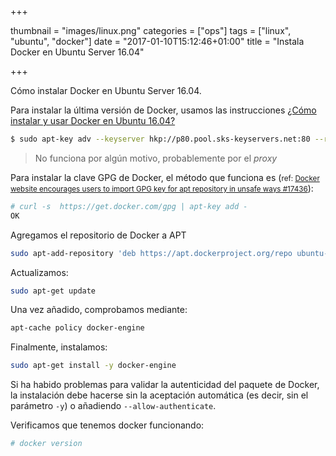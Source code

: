 +++

thumbnail = "images/linux.png"
categories = ["ops"]
tags = ["linux", "ubuntu", "docker"]
date = "2017-01-10T15:12:46+01:00"
title = "Instala Docker en Ubuntu Server 16.04"

+++

Cómo instalar Docker en Ubuntu Server 16.04.

<!--more-->

Para instalar la última versión de Docker, usamos las instrucciones [¿Cómo instalar y usar Docker en Ubuntu 16.04?](https://www.digitalocean.com/community/tutorials/como-instalar-y-usar-docker-en-ubuntu-16-04-es)

```bash
$ sudo apt-key adv --keyserver hkp://p80.pool.sks-keyservers.net:80 --recv-keys 58118E89F3A912897C070ADBF76221572C52609D
```

> No funciona por algún motivo, probablemente por el _proxy_

Para instalar la clave GPG de Docker, el método que funciona es (<small>ref: [Docker website encourages users to import GPG key for apt repository in unsafe ways #17436](https://github.com/docker/docker/issues/17436#issuecomment-151870782)</small>):

```bash
# curl -s  https://get.docker.com/gpg | apt-key add -
OK
```

Agregamos el repositorio de Docker a APT

```bash
sudo apt-add-repository 'deb https://apt.dockerproject.org/repo ubuntu-xenial main'
```

Actualizamos:

```bash
sudo apt-get update
```

Una vez añadido, comprobamos mediante:

```bash
apt-cache policy docker-engine
```

Finalmente, instalamos:

```bash
sudo apt-get install -y docker-engine
```

Si ha habido problemas para validar la autenticidad del paquete de Docker, la instalación debe hacerse sin la aceptación automática (es decir, sin el parámetro `-y`) o añadiendo `--allow-authenticate`.

Verificamos que tenemos docker funcionando:

```bash
# docker version
```
